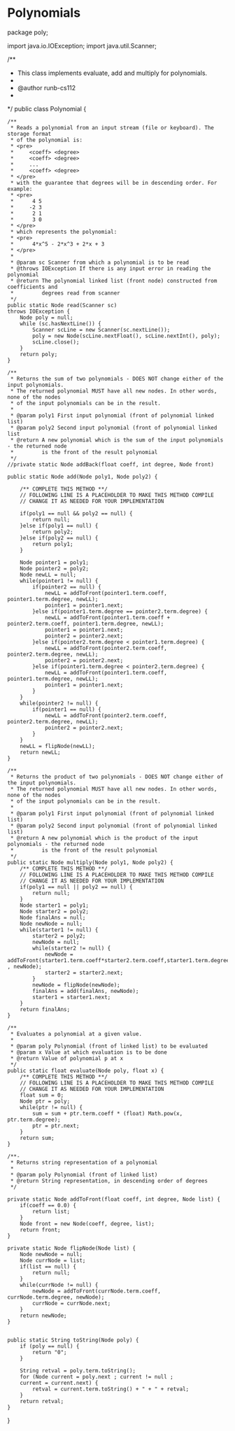 # Polynomials

package poly;

import java.io.IOException;
import java.util.Scanner;


/**
 * This class implements evaluate, add and multiply for polynomials.
 * 
 * @author runb-cs112
 *
 */
public class Polynomial {
	
	/**
	 * Reads a polynomial from an input stream (file or keyboard). The storage format
	 * of the polynomial is:
	 * <pre>
	 *     <coeff> <degree>
	 *     <coeff> <degree>
	 *     ...
	 *     <coeff> <degree>
	 * </pre>
	 * with the guarantee that degrees will be in descending order. For example:
	 * <pre>
	 *      4 5
	 *     -2 3
	 *      2 1
	 *      3 0
	 * </pre>
	 * which represents the polynomial:
	 * <pre>
	 *      4*x^5 - 2*x^3 + 2*x + 3 
	 * </pre>
	 * 
	 * @param sc Scanner from which a polynomial is to be read
	 * @throws IOException If there is any input error in reading the polynomial
	 * @return The polynomial linked list (front node) constructed from coefficients and
	 *         degrees read from scanner
	 */
	public static Node read(Scanner sc) 
	throws IOException {
		Node poly = null;
		while (sc.hasNextLine()) {
			Scanner scLine = new Scanner(sc.nextLine());
			poly = new Node(scLine.nextFloat(), scLine.nextInt(), poly);
			scLine.close();
		}
		return poly;
	}
	
	/**
	 * Returns the sum of two polynomials - DOES NOT change either of the input polynomials.
	 * The returned polynomial MUST have all new nodes. In other words, none of the nodes
	 * of the input polynomials can be in the result.
	 * 
	 * @param poly1 First input polynomial (front of polynomial linked list)
	 * @param poly2 Second input polynomial (front of polynomial linked list
	 * @return A new polynomial which is the sum of the input polynomials - the returned node
	 *         is the front of the result polynomial
	 */
	//private static Node addBack(float coeff, int degree, Node front)
	
	public static Node add(Node poly1, Node poly2) {
		
		/** COMPLETE THIS METHOD **/
		// FOLLOWING LINE IS A PLACEHOLDER TO MAKE THIS METHOD COMPILE
		// CHANGE IT AS NEEDED FOR YOUR IMPLEMENTATION
		
		if(poly1 == null && poly2 == null) {
			return null;
		}else if(poly1 == null) {
			return poly2;
		}else if(poly2 == null) {
			return poly1;
		}
		
		Node pointer1 = poly1;
		Node pointer2 = poly2;
		Node newLL = null;
		while(pointer1 != null) {
			if(pointer2 == null) {
				newLL = addToFront(pointer1.term.coeff, pointer1.term.degree, newLL);
				pointer1 = pointer1.next;
			}else if(pointer1.term.degree == pointer2.term.degree) {
				newLL = addToFront(pointer1.term.coeff + pointer2.term.coeff, pointer1.term.degree, newLL);
				pointer1 = pointer1.next;
				pointer2 = pointer2.next;
			}else if(pointer2.term.degree < pointer1.term.degree) {
				newLL = addToFront(pointer2.term.coeff, pointer2.term.degree, newLL);
				pointer2 = pointer2.next;
			}else if(pointer1.term.degree < pointer2.term.degree) {
				newLL = addToFront(pointer1.term.coeff, pointer1.term.degree, newLL);
				pointer1 = pointer1.next;
			}
		}
		while(pointer2 != null) {
			if(pointer1 == null) {
				newLL = addToFront(pointer2.term.coeff, pointer2.term.degree, newLL);
				pointer2 = pointer2.next;
			}
		}
		newLL = flipNode(newLL);
		return newLL;
	}
	
	/**
	 * Returns the product of two polynomials - DOES NOT change either of the input polynomials.
	 * The returned polynomial MUST have all new nodes. In other words, none of the nodes
	 * of the input polynomials can be in the result.
	 * 
	 * @param poly1 First input polynomial (front of polynomial linked list)
	 * @param poly2 Second input polynomial (front of polynomial linked list)
	 * @return A new polynomial which is the product of the input polynomials - the returned node
	 *         is the front of the result polynomial
	 */
	public static Node multiply(Node poly1, Node poly2) {
		/** COMPLETE THIS METHOD **/
		// FOLLOWING LINE IS A PLACEHOLDER TO MAKE THIS METHOD COMPILE
		// CHANGE IT AS NEEDED FOR YOUR IMPLEMENTATION
		if(poly1 == null || poly2 == null) {
			return null;
		}
		Node starter1 = poly1;
		Node starter2 = poly2;
		Node finalAns = null;
		Node newNode = null;
		while(starter1 != null) {
			starter2 = poly2;
			newNode = null;
			while(starter2 != null) {
				newNode = addToFront(starter1.term.coeff*starter2.term.coeff,starter1.term.degree+starter2.term.degree , newNode);
				starter2 = starter2.next;
			}
			newNode = flipNode(newNode);
			finalAns = add(finalAns, newNode);
			starter1 = starter1.next;
		}
		return finalAns;
	}
		
	/**
	 * Evaluates a polynomial at a given value.
	 * 
	 * @param poly Polynomial (front of linked list) to be evaluated
	 * @param x Value at which evaluation is to be done
	 * @return Value of polynomial p at x
	 */
	public static float evaluate(Node poly, float x) {
		/** COMPLETE THIS METHOD **/
		// FOLLOWING LINE IS A PLACEHOLDER TO MAKE THIS METHOD COMPILE
		// CHANGE IT AS NEEDED FOR YOUR IMPLEMENTATION
		float sum = 0;
		Node ptr = poly;
		while(ptr != null) {
			sum = sum + ptr.term.coeff * (float) Math.pow(x, ptr.term.degree);
			ptr = ptr.next;
		}
		return sum;
	}
	
	/**-
	 * Returns string representation of a polynomial
	 * 
	 * @param poly Polynomial (front of linked list)
	 * @return String representation, in descending order of degrees
	 */

	private static Node addToFront(float coeff, int degree, Node list) {
		if(coeff == 0.0) {
			return list;
		}
		Node front = new Node(coeff, degree, list);
		return front;
	}
	
	private static Node flipNode(Node list) {
		Node newNode = null;
		Node currNode = list;
		if(list == null) {
			return null;
		}
		while(currNode != null) {
			newNode = addToFront(currNode.term.coeff, currNode.term.degree, newNode);
			currNode = currNode.next;
		}
		return newNode;
	}
	
	
	public static String toString(Node poly) {
		if (poly == null) {
			return "0";
		} 
		
		String retval = poly.term.toString();
		for (Node current = poly.next ; current != null ;
		current = current.next) {
			retval = current.term.toString() + " + " + retval;
		}
		return retval;
	}	
}
